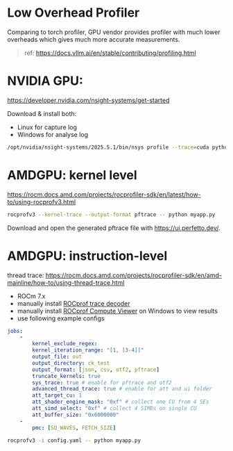 # Low Overhead Profiler

Comparing to torch profiler, GPU vendor provides profiler with much lower overheads which gives much more accurate measurements.

> ref: https://docs.vllm.ai/en/stable/contributing/profiling.html

# NVIDIA GPU:

https://developer.nvidia.com/nsight-systems/get-started

Download & install both:
 - Linux for capture log
 - Windows for analyse log

```bash
/opt/nvidia/nsight-systems/2025.5.1/bin/nsys profile --trace=cuda python3 your-torch-script.py
```

# AMDGPU: kernel level
https://rocm.docs.amd.com/projects/rocprofiler-sdk/en/latest/how-to/using-rocprofv3.html

```bash
rocprofv3 --kernel-trace --output-format pftrace -- python myapp.py
```
Download and open the generated pftrace file with https://ui.perfetto.dev/.

# AMDGPU: instruction-level

thread trace: https://rocm.docs.amd.com/projects/rocprofiler-sdk/en/amd-mainline/how-to/using-thread-trace.html

 - ROCm 7.x
 - manually install [ROCprof trace decoder](https://github.com/ROCm/rocprof-trace-decoder/releases)
 - manually install [ROCprof Compute Viewer](https://github.com/ROCm/rocprof-compute-viewer/releases) on Windows to view results
 - use following example configs

```yaml
jobs:
    -
        kernel_exclude_regex:
        kernel_iteration_range: "[1, [3-4]]"
        output_file: out
        output_directory: ck_test
        output_format: [json, csv, otf2, pftrace]
        truncate_kernels: true
        sys_trace: true # enable for pftrace and otf2
        advanced_thread_trace: true # enable for att and ui folder
        att_target_cu: 1
        att_shader_engine_mask: "0xf" # collect one CU from 4 SEs
        att_simd_select: "0xf" # collect 4 SIMDs on single CU
        att_buffer_size: "0x6000000"
    -
        pmc: [SQ_WAVES, FETCH_SIZE]
``` 

```bash
rocprofv3 -i config.yaml -- python myapp.py
```
